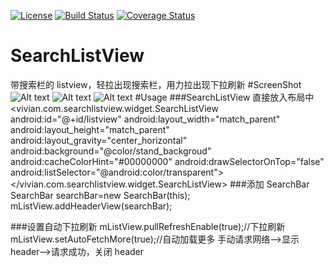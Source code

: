 [![License](https://img.shields.io/badge/license-Apache%202-green.svg)](https://www.apache.org/licenses/LICENSE-2.0)
[![Build Status](https://travis-ci.org/Harlber/Moose.svg?branch=master)](https://travis-ci.org/Harlber/Moose)
[![Coverage Status](https://coveralls.io/repos/Harlber/Moose/badge.svg?branch=master&service=github)](https://coveralls.io/github/Harlber/Moose?branch=master)
# SearchListView
带搜索栏的 listview，轻拉出现搜索栏，用力拉出现下拉刷新
#ScreenShot
![Alt text](https://github.com/vivian8725118/SearchListView/blob/master/SearchListView.gif)
![Alt text](https://github.com/vivian8725118/SearchListView/blob/master/S51217-161726.jpg)
![Alt text](https://github.com/vivian8725118/SearchListView/blob/master/S51217-163013.jpg)
#Usage
###SearchListView 直接放入布局中
         <vivian.com.searchlistview.widget.SearchListView
             android:id="@+id/listview"
             android:layout_width="match_parent"
             android:layout_height="match_parent"
             android:layout_gravity="center_horizontal"
             android:background="@color/stand_backgroud"
             android:cacheColorHint="#00000000"
             android:drawSelectorOnTop="false"
             android:listSelector="@android:color/transparent">
   </vivian.com.searchlistview.widget.SearchListView>
###添加 SearchBar
    SearchBar searchBar=new SearchBar(this);
    mListView.addHeaderView(searchBar);
    
###设置自动下拉刷新
        mListView.pullRefreshEnable(true);//下拉刷新
        mListView.setAutoFetchMore(true);//自动加载更多
        手动请求网络-->显示 header-->请求成功，关闭 header
    
    
